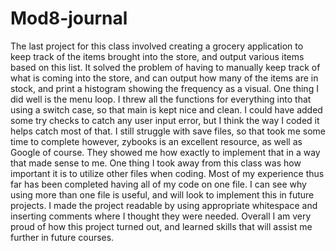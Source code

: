 # Mod8-journal

The last project for this class involved creating a grocery application to keep track of the items brought into the store, and output various items based on this list. It solved the problem of having to manually keep track of what is coming into the store, and can output how many of the items are in stock, and print a histogram showing the frequency as a visual.
	One thing I did well is the menu loop. I threw all the functions for everything into that using a switch case, so that main is kept nice and clean. I could have added some try checks to catch any user input error, but I think the way I coded it helps catch most of that.
	I still struggle with save files, so that took me some time to complete however, zybooks is an excellent resource, as well as Google of course. They showed me how exactly to implement that in a way that made sense to me.
	One thing I took away from this class was how important it is to utilize other files when coding. Most of my experience thus far has been completed having all of my code on one file. I can see why using more than one file is useful, and will look to implement this in future projects.
	I made the project readable by using appropriate whitespace and inserting comments where I thought they were needed. Overall I am very proud of how this project turned out, and learned skills that will assist me further in future courses.
